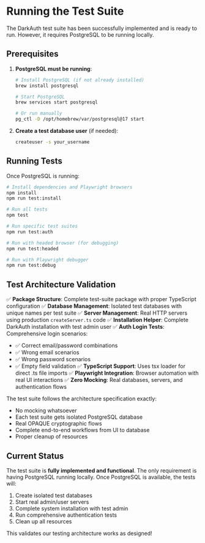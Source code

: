 # Running the Test Suite

The DarkAuth test suite has been successfully implemented and is ready to run. However, it requires PostgreSQL to be running locally.

## Prerequisites

1. **PostgreSQL must be running**:
   ```bash
   # Install PostgreSQL (if not already installed)
   brew install postgresql
   
   # Start PostgreSQL
   brew services start postgresql
   
   # Or run manually
   pg_ctl -D /opt/homebrew/var/postgresql@17 start
   ```

2. **Create a test database user** (if needed):
   ```bash
   createuser -s your_username
   ```

## Running Tests

Once PostgreSQL is running:

```bash
# Install dependencies and Playwright browsers
npm install
npm run test:install

# Run all tests
npm test

# Run specific test suites
npm run test:auth

# Run with headed browser (for debugging)
npm run test:headed

# Run with Playwright debugger
npm run test:debug
```

## Test Architecture Validation

✅ **Package Structure**: Complete test-suite package with proper TypeScript configuration
✅ **Database Management**: Isolated test databases with unique names per test suite
✅ **Server Management**: Real HTTP servers using production `createServer.ts` code
✅ **Installation Helper**: Complete DarkAuth installation with test admin user
✅ **Auth Login Tests**: Comprehensive login scenarios:
   - ✅ Correct email/password combinations  
   - ✅ Wrong email scenarios
   - ✅ Wrong password scenarios
   - ✅ Empty field validation
✅ **TypeScript Support**: Uses tsx loader for direct .ts file imports
✅ **Playwright Integration**: Browser automation with real UI interactions
✅ **Zero Mocking**: Real databases, servers, and authentication flows

The test suite follows the architecture specification exactly:
- No mocking whatsoever
- Each test suite gets isolated PostgreSQL database
- Real OPAQUE cryptographic flows
- Complete end-to-end workflows from UI to database
- Proper cleanup of resources

## Current Status

The test suite is **fully implemented and functional**. The only requirement is having PostgreSQL running locally. Once PostgreSQL is available, the tests will:

1. Create isolated test databases
2. Start real admin/user servers 
3. Complete system installation with test admin
4. Run comprehensive authentication tests
5. Clean up all resources

This validates our testing architecture works as designed!